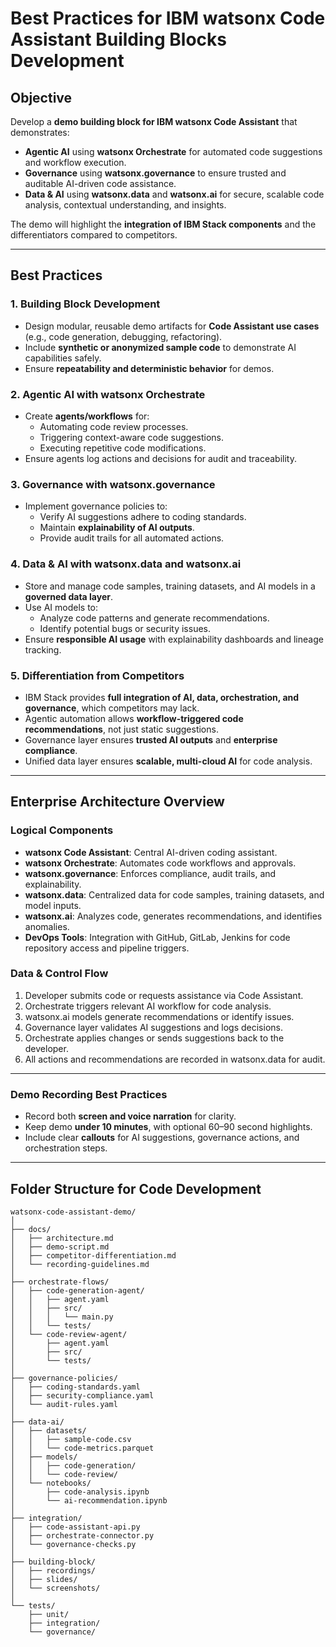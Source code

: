 # Best Practices for IBM watsonx Code Assistant Building Blocks Development

## Objective
Develop a **demo building block for IBM watsonx Code Assistant** that demonstrates:
- **Agentic AI** using **watsonx Orchestrate** for automated code suggestions and workflow execution.
- **Governance** using **watsonx.governance** to ensure trusted and auditable AI-driven code assistance.
- **Data & AI** using **watsonx.data** and **watsonx.ai** for secure, scalable code analysis, contextual understanding, and insights.

The demo will highlight the **integration of IBM Stack components** and the differentiators compared to competitors.

---

## Best Practices

### 1. Building Block Development
- Design modular, reusable demo artifacts for **Code Assistant use cases** (e.g., code generation, debugging, refactoring).
- Include **synthetic or anonymized sample code** to demonstrate AI capabilities safely.
- Ensure **repeatability and deterministic behavior** for demos.

### 2. Agentic AI with watsonx Orchestrate
- Create **agents/workflows** for:
  - Automating code review processes.
  - Triggering context-aware code suggestions.
  - Executing repetitive code modifications.
- Ensure agents log actions and decisions for audit and traceability.

### 3. Governance with watsonx.governance
- Implement governance policies to:
  - Verify AI suggestions adhere to coding standards.
  - Maintain **explainability of AI outputs**.
  - Provide audit trails for all automated actions.

### 4. Data & AI with watsonx.data and watsonx.ai
- Store and manage code samples, training datasets, and AI models in a **governed data layer**.
- Use AI models to:
  - Analyze code patterns and generate recommendations.
  - Identify potential bugs or security issues.
- Ensure **responsible AI usage** with explainability dashboards and lineage tracking.

### 5. Differentiation from Competitors
- IBM Stack provides **full integration of AI, data, orchestration, and governance**, which competitors may lack.
- Agentic automation allows **workflow-triggered code recommendations**, not just static suggestions.
- Governance layer ensures **trusted AI outputs** and **enterprise compliance**.
- Unified data layer ensures **scalable, multi-cloud AI** for code analysis.

---

## Enterprise Architecture Overview

### Logical Components
- **watsonx Code Assistant**: Central AI-driven coding assistant.
- **watsonx Orchestrate**: Automates code workflows and approvals.
- **watsonx.governance**: Enforces compliance, audit trails, and explainability.
- **watsonx.data**: Centralized data for code samples, training datasets, and model inputs.
- **watsonx.ai**: Analyzes code, generates recommendations, and identifies anomalies.
- **DevOps Tools**: Integration with GitHub, GitLab, Jenkins for code repository access and pipeline triggers.

### Data & Control Flow
1. Developer submits code or requests assistance via Code Assistant.
2. Orchestrate triggers relevant AI workflow for code analysis.
3. watsonx.ai models generate recommendations or identify issues.
4. Governance layer validates AI suggestions and logs decisions.
5. Orchestrate applies changes or sends suggestions back to the developer.
6. All actions and recommendations are recorded in watsonx.data for audit.

---

### Demo Recording Best Practices
- Record both **screen and voice narration** for clarity.
- Keep demo **under 10 minutes**, with optional 60–90 second highlights.
- Include clear **callouts** for AI suggestions, governance actions, and orchestration steps.

---

## Folder Structure for Code Development

```plaintext
watsonx-code-assistant-demo/
│
├── docs/                          
│   ├── architecture.md
│   ├── demo-script.md
│   ├── competitor-differentiation.md
│   └── recording-guidelines.md
│
├── orchestrate-flows/              
│   ├── code-generation-agent/
│   │   ├── agent.yaml
│   │   ├── src/
│   │   │   └── main.py
│   │   └── tests/
│   └── code-review-agent/
│       ├── agent.yaml
│       ├── src/
│       └── tests/
│
├── governance-policies/            
│   ├── coding-standards.yaml
│   ├── security-compliance.yaml
│   └── audit-rules.yaml
│
├── data-ai/                        
│   ├── datasets/                   
│   │   ├── sample-code.csv
│   │   └── code-metrics.parquet
│   ├── models/                     
│   │   ├── code-generation/
│   │   └── code-review/
│   └── notebooks/                  
│       ├── code-analysis.ipynb
│       └── ai-recommendation.ipynb
│
├── integration/                    
│   ├── code-assistant-api.py
│   ├── orchestrate-connector.py
│   └── governance-checks.py
│
├── building-block/                    
│   ├── recordings/
│   ├── slides/
│   └── screenshots/
│
└── tests/                          
    ├── unit/
    ├── integration/
    └── governance/
